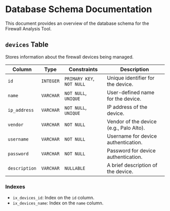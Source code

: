# Database Schema Documentation

This document provides an overview of the database schema for the Firewall Analysis Tool.

## `devices` Table

Stores information about the firewall devices being managed.

| Column        | Type      | Constraints                | Description                               |
|---------------|-----------|----------------------------|-------------------------------------------|
| `id`          | `INTEGER` | `PRIMARY KEY`, `NOT NULL`  | Unique identifier for the device.         |
| `name`        | `VARCHAR` | `NOT NULL`, `UNIQUE`       | User-defined name for the device.         |
| `ip_address`  | `VARCHAR` | `NOT NULL`, `UNIQUE`       | IP address of the device.                 |
| `vendor`      | `VARCHAR` | `NOT NULL`                 | Vendor of the device (e.g., Palo Alto).   |
| `username`    | `VARCHAR` | `NOT NULL`                 | Username for device authentication.       |
| `password`    | `VARCHAR` | `NOT NULL`                 | Password for device authentication.       |
| `description` | `VARCHAR` | `NULLABLE`                 | A brief description of the device.        |

### Indexes

- `ix_devices_id`: Index on the `id` column.
- `ix_devices_name`: Index on the `name` column.
